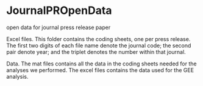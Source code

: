 # JournalPROpenData
open data for journal press release paper

Excel files. This folder contains the coding sheets, one per press release. 
The first two digits of each file name denote the journal code; the second pair denote year; 
and the triplet denotes the number within that journal.

Data. The mat files contains all the data in the coding sheets needed for the analyses we performed. 
The excel files contains the data used for the GEE analysis.
